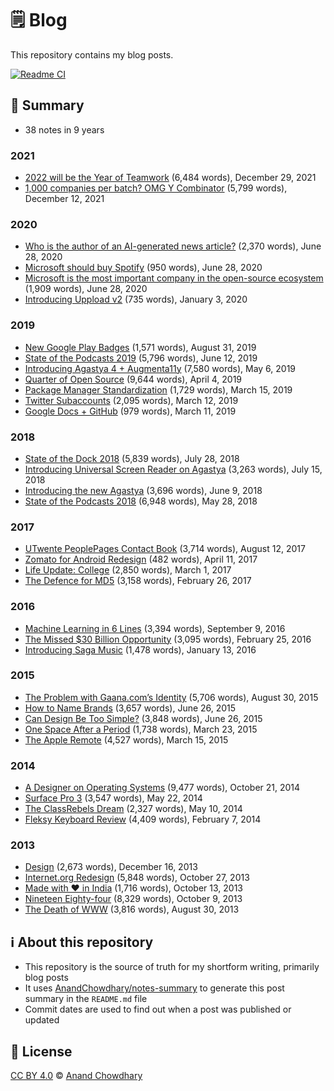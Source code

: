 # 🗒️ Blog

This repository contains my blog posts.

[![Readme CI](https://github.com/AnandChowdhary/blog/workflows/Readme%20CI/badge.svg)](https://github.com/AnandChowdhary/blog/actions?query=workflow%3A%22Readme+CI%22)

<!--notes-->

## 🌯 Summary

- 38 notes in 9 years

### 2021

- [2022 will be the Year of Teamwork](./blog/2021/year-of-teamwork.md) (6,484 words), December 29, 2021
- [1,000 companies per batch? OMG Y Combinator](./blog/2021/yc-batch-size.md) (5,799 words), December 12, 2021

### 2020

- [Who is the author of an AI-generated news article?](./blog/2020/automated-journalism-authorship.md) (2,370 words), June 28, 2020
- [Microsoft should buy Spotify](./blog/2020/microsoft-spotify.md) (950 words), June 28, 2020
- [Microsoft is the most important company in the open-source ecosystem](./blog/2020/microsoft-open-source.md) (1,909 words), June 28, 2020
- [Introducing Uppload v2](./blog/2020/introducing-uppload-v2.md) (735 words), January 3, 2020

### 2019

- [New Google Play Badges](./blog/2019/google-play-badges.md) (1,571 words), August 31, 2019
- [State of the Podcasts 2019](./blog/2019/state-of-the-podcasts-2019.md) (5,796 words), June 12, 2019
- [Introducing Agastya 4 + Augmenta11y](./blog/2019/agastya-4-augmentally.md) (7,580 words), May 6, 2019
- [Quarter of Open Source](./blog/2019/quarter-of-open-source.md) (9,644 words), April 4, 2019
- [Package Manager Standardization](./blog/2019/package-managers.md) (1,729 words), March 15, 2019
- [Twitter Subaccounts](./blog/2019/twitter-subaccounts.md) (2,095 words), March 12, 2019
- [Google Docs + GitHub](./blog/2019/google-docs-github.md) (979 words), March 11, 2019

### 2018

- [State of the Dock 2018](./blog/2018/state-of-the-dock-2018.md) (5,839 words), July 28, 2018
- [Introducing Universal Screen Reader on Agastya](./blog/2018/agastya-screen-reader.md) (3,263 words), July 15, 2018
- [Introducing the new Agastya](./blog/2018/new-agastya.md) (3,696 words), June 9, 2018
- [State of the Podcasts 2018](./blog/2018/state-of-the-podcasts-2018.md) (6,948 words), May 28, 2018

### 2017

- [UTwente PeoplePages Contact Book](./blog/2017/utwente-peoplepages.md) (3,714 words), August 12, 2017
- [Zomato for Android Redesign](./blog/2017/zomato.md) (482 words), April 11, 2017
- [Life Update: College](./blog/2017/college.md) (2,850 words), March 1, 2017
- [The Defence for MD5](./blog/2017/md5.md) (3,158 words), February 26, 2017

### 2016

- [Machine Learning in 6 Lines](./blog/2016/machine-learning-in-6-lines.md) (3,394 words), September 9, 2016
- [The Missed $30 Billion Opportunity](./blog/2016/30-billion-opportunity.md) (3,095 words), February 25, 2016
- [Introducing Saga Music](./blog/2016/saga-music.md) (1,478 words), January 13, 2016

### 2015

- [The Problem with Gaana.com’s Identity](./blog/2015/gaana-identity.md) (5,706 words), August 30, 2015
- [How to Name Brands](./blog/2015/naming-brands.md) (3,657 words), June 26, 2015
- [Can Design Be Too Simple?](./blog/2015/too-simple-design.md) (3,848 words), June 26, 2015
- [One Space After a Period](./blog/2015/one-space-after-a-period.md) (1,738 words), March 23, 2015
- [The Apple Remote](./blog/2015/apple-remote.md) (4,527 words), March 15, 2015

### 2014

- [A Designer on Operating Systems](./blog/2014/on-operating-systems.md) (9,477 words), October 21, 2014
- [Surface Pro 3](./blog/2014/surface-pro-3.md) (3,547 words), May 22, 2014
- [The ClassRebels Dream](./blog/2014/classrebels.md) (2,327 words), May 10, 2014
- [Fleksy Keyboard Review](./blog/2014/fleksy-keyboard.md) (4,409 words), February 7, 2014

### 2013

- [Design](./blog/2013/design.md) (2,673 words), December 16, 2013
- [Internet.org Redesign](./blog/2013/internet-org.md) (5,848 words), October 27, 2013
- [Made with ♥ in India](./blog/2013/made-with-love-in-india.md) (1,716 words), October 13, 2013
- [Nineteen Eighty-four](./blog/2013/nineteen-eighty-four.md) (8,329 words), October 9, 2013
- [The Death of WWW](./blog/2013/the-death-of-www.md) (3,816 words), August 30, 2013
<!--/notes-->

## ℹ️ About this repository

- This repository is the source of truth for my shortform writing, primarily blog posts
- It uses [AnandChowdhary/notes-summary](https://github.com/AnandChowdhary/notes-summary) to generate this post summary in the `README.md` file
- Commit dates are used to find out when a post was published or updated

## 📄 License

[CC BY 4.0](./LICENSE) © [Anand Chowdhary](https://anandchowdhary.com)
